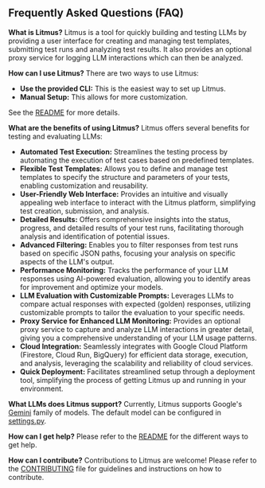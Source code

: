## Frequently Asked Questions (FAQ)

**What is Litmus?**
Litmus is a tool for quickly building and testing LLMs by providing a user interface for creating and managing test templates, submitting test runs and analyzing test results. It also provides an optional proxy service for logging LLM interactions which can then be analyzed.

**How can I use Litmus?**
There are two ways to use Litmus:

- **Use the provided CLI:** This is the easiest way to set up Litmus.
- **Manual Setup:** This allows for more customization.

See the [README](README.md) for more details.

**What are the benefits of using Litmus?**
Litmus offers several benefits for testing and evaluating LLMs:

- **Automated Test Execution:** Streamlines the testing process by automating the execution of test cases based on predefined templates.
- **Flexible Test Templates:** Allows you to define and manage test templates to specify the structure and parameters of your tests, enabling customization and reusability.
- **User-Friendly Web Interface:** Provides an intuitive and visually appealing web interface to interact with the Litmus platform, simplifying test creation, submission, and analysis.
- **Detailed Results:** Offers comprehensive insights into the status, progress, and detailed results of your test runs, facilitating thorough analysis and identification of potential issues.
- **Advanced Filtering:** Enables you to filter responses from test runs based on specific JSON paths, focusing your analysis on specific aspects of the LLM's output.
- **Performance Monitoring:** Tracks the performance of your LLM responses using AI-powered evaluation, allowing you to identify areas for improvement and optimize your models.
- **LLM Evaluation with Customizable Prompts:** Leverages LLMs to compare actual responses with expected (golden) responses, utilizing customizable prompts to tailor the evaluation to your specific needs.
- **Proxy Service for Enhanced LLM Monitoring:** Provides an optional proxy service to capture and analyze LLM interactions in greater detail, giving you a comprehensive understanding of your LLM usage patterns.
- **Cloud Integration:** Seamlessly integrates with Google Cloud Platform (Firestore, Cloud Run, BigQuery) for efficient data storage, execution, and analysis, leveraging the scalability and reliability of cloud services.
- **Quick Deployment:** Facilitates streamlined setup through a deployment tool, simplifying the process of getting Litmus up and running in your environment.

**What LLMs does Litmus support?**
Currently, Litmus supports Google's [Gemini](https://ai.google.dev/tutorials/get-started-gemini) family of models. The default model can be configured in [settings.py](api/util/settings.py).

**How can I get help?**
Please refer to the [README](README.md) for the different ways to get help.

**How can I contribute?**
Contributions to Litmus are welcome! Please refer to the [CONTRIBUTING](CONTRIBUTING.md) file for guidelines and instructions on how to contribute.
